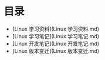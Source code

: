 # 目录

* [Linux 学习资料](Linux 学习资料.md)
* [Linux 学习笔记](Linux 学习笔记.md)
* [Linux 开发笔记](Linux 开发笔记.md)
* [Linux 版本变迁](Linux 版本变迁.md)
